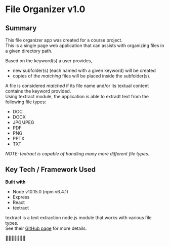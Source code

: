 # File Organizer v1.0

## Summary
This file organizer app was created for a course project.  
This is a single page web application that can assists with organizing files in a given directory path.  

Based on the keyword(s) a user provides, 
- new subfolder(s) (each named with a given keyword) will be created
- copies of the *matching* files will be placed inside the subfolder(s).  

A file is considered *matched* if its file name and/or its textual content contains the keyword provided.  
Using textract module, the application is able to extradt text from the following file types:  
- DOC
- DOCX
- JPG/JPEG
- PDF
- PNG
- PPTX
- TXT  

*NOTE: textract is capable of handling many more different file types.*

## Key Tech / Framework Used
**Built with**
- Node v10.15.0 (npm v6.4.1)
- Express
- React
- textract  

textract is a text extraction node.js module that works with various file types.  
See their [GitHub page](https://github.com/dbashford/textract) for more details.

:turtle::turtle::turtle::turtle::turtle::turtle::turtle: